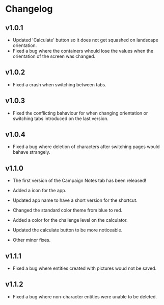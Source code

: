 # Changelog

## v1.0.1
* Updated 'Calculate' button so it does not get squashed on landscape orientation.
* Fixed a bug where the containers whould lose the values when the orientation of the screen was changed.

## v1.0.2
* Fixed a crash when switching between tabs.

## v1.0.3
* Fixed the conflicting bahaviour for when changing orientation or switching tabs introduced on the last version.

## v1.0.4
* Fixed a bug where deletion of characters after switching pages would bahave strangely.

## v1.1.0
* The first version of the Campaign Notes tab has been released!

* Added a icon for the app.
* Updated app name to have a short version for the shortcut.
* Changed the standard color theme from blue to red.
* Added a color for the challenge level on the calculator.
* Updated the calculate button to be more noticeable.
* Other minor fixes.

## v1.1.1
* Fixed a bug where entities created with pictures woud not be saved.

## v1.1.2
* Fixed a bug where non-character entities were unable to be deleted.